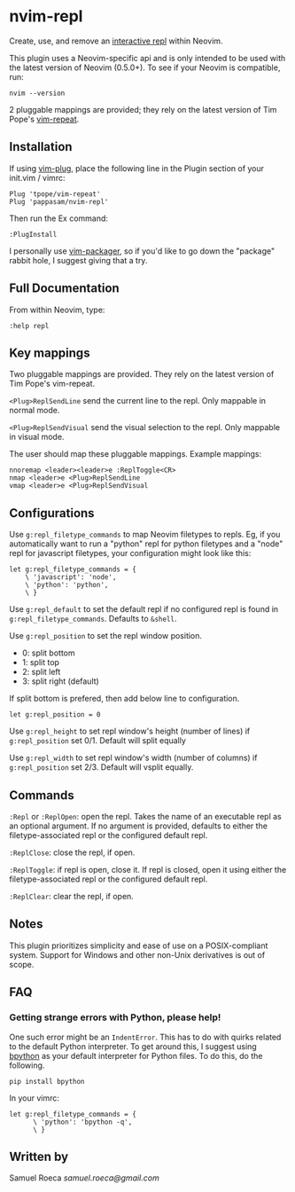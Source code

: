 # nvim-repl

Create, use, and remove an [interactive repl](https://en.wikipedia.org/wiki/Read%E2%80%93eval%E2%80%93print_loop) within Neovim.

This plugin uses a Neovim-specific api and is only intended to be used with the latest version of Neovim (0.5.0+). To see if your Neovim is compatible, run:

```
nvim --version
```

2 pluggable mappings are provided; they rely on the latest version of Tim Pope's [vim-repeat](https://github.com/tpope/vim-repeat).

## Installation

If using [vim-plug](https://github.com/junegunn/vim-plug), place the following line in the Plugin section of your init.vim / vimrc:

```vim
Plug 'tpope/vim-repeat'
Plug 'pappasam/nvim-repl'
```

Then run the Ex command:

```vim
:PlugInstall
```

I personally use [vim-packager](https://github.com/kristijanhusak/vim-packager), so if you'd like to go down the "package" rabbit hole, I suggest giving that a try.

## Full Documentation

From within Neovim, type:

```vim
:help repl
```

## Key mappings

Two pluggable mappings are provided. They rely on the latest version of Tim Pope's vim-repeat.

`<Plug>ReplSendLine` send the current line to the repl. Only mappable in normal mode.

`<Plug>ReplSendVisual` send the visual selection to the repl. Only mappable in visual mode.

The user should map these pluggable mappings. Example mappings:

```vim
nnoremap <leader><leader>e :ReplToggle<CR>
nmap <leader>e <Plug>ReplSendLine
vmap <leader>e <Plug>ReplSendVisual
```

## Configurations

Use `g:repl_filetype_commands` to map Neovim filetypes to repls. Eg, if you automatically want to run a "python" repl for python filetypes and a "node" repl for javascript filetypes, your configuration might look like this:

```vim
let g:repl_filetype_commands = {
    \ 'javascript': 'node',
    \ 'python': 'python',
    \ }
```

Use `g:repl_default` to set the default repl if no configured repl is found in `g:repl_filetype_commands`. Defaults to `&shell`.

Use `g:repl_position` to set the repl window position.
- 0: split bottom
- 1: split top
- 2: split left
- 3: split right (default)

If split bottom is prefered, then add below line to configuration.

```vim
let g:repl_position = 0
```

Use `g:repl_height` to set repl window's height (number of lines) if `g:repl_position` set 0/1. Default will split equally

Use `g:repl_width` to set repl window's width (number of columns) if `g:repl_position` set 2/3. Default will vsplit equally.

## Commands

`:Repl` or `:ReplOpen`: open the repl. Takes the name of an executable repl as an optional argument. If no argument is provided, defaults to either the filetype-associated repl or the configured default repl.

`:ReplClose`: close the repl, if open.

`:ReplToggle`: if repl is open, close it. If repl is closed, open it using either the filetype-associated repl or the configured default repl.

`:ReplClear`: clear the repl, if open.

## Notes

This plugin prioritizes simplicity and ease of use on a POSIX-compliant system. Support for Windows and other non-Unix derivatives is out of scope.

## FAQ

### Getting strange errors with Python, please help!

One such error might be an `IndentError`. This has to do with quirks related to the default Python interpreter. To get around this, I suggest using [bpython](https://github.com/bpython/bpython) as your default interpreter for Python files. To do this, do the following.

```shell
pip install bpython
```

In your vimrc:

```vim
let g:repl_filetype_commands = {
      \ 'python': 'bpython -q',
      \ }
```

## Written by

Samuel Roeca _samuel.roeca@gmail.com_
